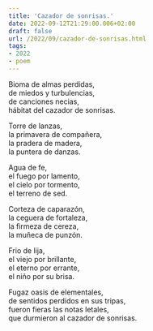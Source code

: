 ```yaml
---
title: 'Cazador de sonrisas.'
date: 2022-09-12T21:29:00.006+02:00
draft: false
url: /2022/09/cazador-de-sonrisas.html
tags: 
- 2022
- poem
---
```


Bioma de almas perdidas,  
de miedos y turbulencias,  
de canciones necias,  
hábitat del cazador de sonrisas.  

Torre de lanzas,  
la primavera de compañera,  
la pradera de madera,  
la puntera de danzas.  

Agua de fe,  
el fuego por lamento,  
el cielo por tormento,  
el terreno de sed.  

Corteza de caparazón,  
la ceguera de fortaleza,  
la firmeza de cereza,  
la muñeca de punzón.  

Frio de lija,  
el viejo por brillante,  
el eterno por errante,  
el niño por su brisa.  

Fugaz oasis de elementales,  
de sentidos perdidos en sus tripas,  
fueron fieras las notas letales,  
que durmieron al cazador de sonrisas.  